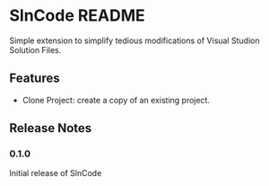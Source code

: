 # SlnCode README

Simple extension to simplify tedious modifications of Visual Studion Solution Files.

## Features

- Clone Project: create a copy of an existing project.

## Release Notes

### 0.1.0

Initial release of SlnCode